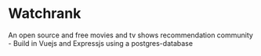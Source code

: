 # Watchrank
An open source and free movies and tv shows recommendation community - Build in Vuejs and Expressjs using a postgres-database
